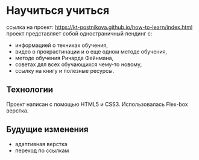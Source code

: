 # Научиться учиться
ссылка на проект: https://kt-postnikova.github.io/how-to-learn/index.html
проект представляет собой одностраничный лендинг с:  
- информацией о техниках обучения, 
- видео о прокрастинации и о еще одном методе обучения,
- методе обучения Ричарда Фейнмана,   
- советах дял всех обучающихся чему-то новому,
- ссылку на книгу и полезные ресурсы.

## Технологии
Проект написан с помощью HTML5 и CSS3. Использовалась Flex-box верстка.

## Будущие изменения
- адаптивная верстка
- переход по ссылкам

